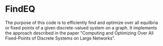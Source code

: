 # FindEQ

The purpose of this code is to efficiently find and optimize over all equilbria or fixed points of a given discrete-valued system on a graph. It implements the approach described in the paper "Computing and Optimizing Over All Fixed-Points of Discrete Systems on Large Networks".
